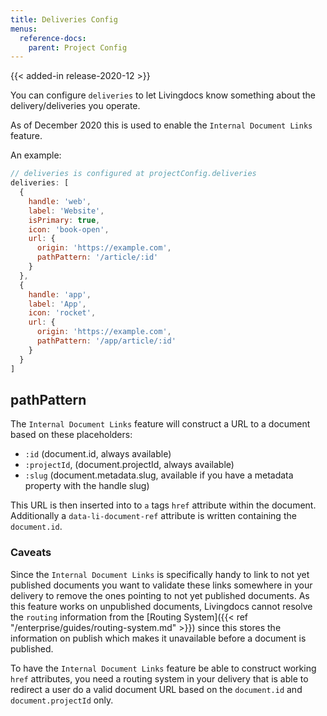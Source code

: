 ```yaml
---
title: Deliveries Config
menus:
  reference-docs:
    parent: Project Config
---
```

{{< added-in release-2020-12 >}}

You can configure `deliveries` to let Livingdocs know something about the delivery/deliveries you operate.

As of December 2020 this is used to enable the `Internal Document Links` feature.

An example:
```js
// deliveries is configured at projectConfig.deliveries
deliveries: [
  {
    handle: 'web',
    label: 'Website',
    isPrimary: true,
    icon: 'book-open',
    url: {
      origin: 'https://example.com',
      pathPattern: '/article/:id'
    }
  },
  {
    handle: 'app',
    label: 'App',
    icon: 'rocket',
    url: {
      origin: 'https://example.com',
      pathPattern: '/app/article/:id'
    }
  }
]
```

## pathPattern
The `Internal Document Links` feature will construct a URL to a document based on these placeholders:

- `:id` (document.id, always available)
- `:projectId`, (document.projectId, always available)
- `:slug` (document.metadata.slug, available if you have a metadata property with the handle slug)

This URL is then inserted into to `a` tags `href` attribute within the document.
Additionally a `data-li-document-ref` attribute is written containing the `document.id`.

### Caveats
Since the `Internal Document Links` is specifically handy to link to not yet published documents you want to validate these links somewhere in your delivery to remove the ones pointing to not yet published documents.
As this feature works on unpublished documents, Livingdocs cannot resolve the `routing` information from the [Routing System]({{< ref "/enterprise/guides/routing-system.md" >}}) since this stores the information on publish which makes it unavailable before a document is published.

To have the `Internal Document Links` feature be able to construct working `href` attributes, you need a routing system in your delivery that is able to redirect a user do a valid document URL based on the `document.id` and `document.projectId` only.
